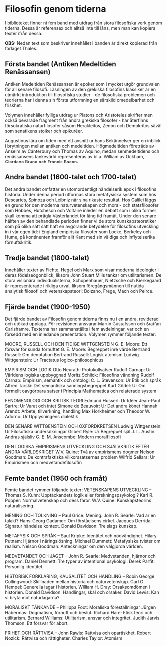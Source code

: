# Filosofin genom tiderna

I biblioteket finner ni fem band med utdrag från stora filosofiska verk genom tiderna. Dessa är referensex och alltså inte till låns, men man kan kopiera texter ifrån dessa. 

**OBS:** Nedan text som beskriver innehållet i banden är direkt kopierad från förlaget Thales.

## Första bandet (Antiken Medeltiden Renässansen)

Antiken Medeltiden Renässansen är epoker som i mycket utgör grundvalen för all senare filosofi. Läsningen av den grekiska filosofins klassiker är en utmärkt introduktion till filosofiska studier - de filosofiska problemen och teorierna har i denna sin första utformning en särskild omedelbarhet och friskhet.

Volymen innehåller fylliga utdrag ur Platons och Aristoteles skrifter men också bevarade fragment från andra grekiska filosofer - här återfinns försokratiska naturfilosofer såsom Herakleitos, Zenon och Demokritos säväl som senatikens stoiker och epikuréer.

Augustinus lära om tiden med ett avsnitt ur hans Bekännelser ger en inblick i brytningen mellan antiken och medeltiden. Högmedeltiden företräds av Anselm av Canterbury och Thomas av Aquino, medan senmedeltidens och renässansens tankevärld representeras av bl.a. William av Ockham, Giordano Bruno och Francis Bacon.

## Andra bandet (1600-talet och 1700-talet)

Det andra bandet omfattar en utomordentligt händelserik epok i filosofins historia. Under denna period utformas stora metafysiska system som hos Descartes, Spinoza och Leibniz når sina rikaste resultat. Hos Galilei läggs en grund för den moderna naturvetenskapen och moral- och statsfilosofer som Hobbes, Hutcheson och Voltaire inleder en debatt som i olika former skall komma att prägla Västerlandet för lång tid framåt. Under den senare hälften av den behandlade perioden finner vi de stora kunskapsteoretiker som på olika sätt sätt haft en avgörande betydelse för filosofins utveckling in i vår egen tid: i England empiriska filosofer som Locke, Berkeley och Hume, på kontinenten framför allt Kant med sin väldiga och inflytelserika förnuftskritik.

## Tredje bandet (1800-talet)

Innehåller texter av Fichte, Hegel och Marx som visar moderna ideologier i deras födelseögonblick, liksom John Stuart Mills tankar om utilitarismen. De stora visionära individualisterna, Schopenhauer, Nietzsche och Kierkegaard är representerade i rikliga urval, liksom föregångsmännen till nutida analytisk filosofi och vetenskapsteori: Bolzano, Frege, Mach och Peirce.

## Fjärde bandet (1900-1950)

Det fjärde bandet av Filosofin genom tiderna finns nu i en andra, reviderad och utökad upplaga. För revisionen ansvarar Martin Gustafsson och Staffan Carlshamre. Texterna har sammanställts i fem avdelningar, var och en försedd med en inledande presentation. Volymen rymmer följande texter:

MOORE, RUSSELL OCH DEN TIDIGE WITTGENSTEIN
G. E. Moore: Ett försvar för sunda förnuftet
G. E. Moore: Begreppet inre värde
Bertrand Russell: Om denotation
Bertrand Russell: Logisk atomism
Ludwig Wittgenstein: Ur Tractatus logico-philosophicus

EMPIRISM OCH LOGIK
Otto Neurath: Protokollsatser 
Rudolf Carnap: Ur Världens logiska uppbyggnad
Moritz Schlick: Filosofins vändning
Rudolf Carnap: Empirism, semantik och ontologi
C. L. Stevenson: Ur Etik och språk
Alfred Tarski: Det semantiska sanningsbegreppet
Kurt Gödel: Ur Om formellt oavgörbara satser
i Principia Mathematica och relaterade system

FENOMENOLOGI OCH KRITISK TEORI
Edmund Husserl: Ur Idéer
Jean-Paul Sartre: Ur Varat och intet
Simone de Beauvoir: Ur Det andra könet
Hannah Arendt: Arbete, tillverkning, handling
Max Horkheimer och Theodor W. Adorno: Ur Upplysningens dialektik

DEN SENARE WITTGENSTEIN OCH OXFORDKRETSEN
Ludwig Wittgenstein: Ur Filosofiska undersökningar
Gilbert Ryle: Ur Begreppet själ
J. L. Austin: Andras själsliv
G. E. M. Anscombe: Modern moralfilosofi

DEN LOGISKA EMPIRISMENS UTVECKLING OCH SJÄLVKRITIK EFTER ANDRA VÄRLDSKRIGET
W.V. Quine: Två av empirismens dogmer
Nelson Goodman: De kontrafaktiska villkorssatsernas problem
Wilfrid Sellars: Ur Empirismen och medvetandefilosofin

## Femte bandet (1950 och framåt)

Femte bandet rymmer följande texter:
VETENSKAPENS UTVECKLING – 
Thomas S. Kuhn: Upptäckandets logik eller forskningspsykologi?
Karl R. Popper: Normalvetenskap och dess faror.
W.V. Quine: Kunskapsteorins naturalisering.

MENING OCH TOLKNING – 
Paul Grice: Mening.
John R. Searle: Vad är en talakt?
Hans-Georg Gadamer: Om förståelsens cirkel.
Jacques Derrida: Signatur händelse kontext.
Donald Davidson: Tre slags kunskap.

METAFYSIK OCH SPRÅK – 
Saul Kripke: Identitet och nödvändighet.
Hilary Putnam: Hjärnor i näringslösning.
Michael Dummett: Metafysiska tvister om realism.
Nelson Goodman: Anteckningar om den välgjorda världen.

MEDVETANDET OCH JAGET – 
John R. Searle: Medvetanden, hjärnor och program.
Daniel Dennett: Tre typer av intentional psykologi.
Derek Parfit: Personlig identitet.

HISTORISK FÖRKLARING, KAUSALITET OCH HANDLING – 
Robin George Collingwood: Skillnaden mellan historia och naturvetenskap.
Carl G. Hempel: Generella lagar i historien.
William H. Dray: Orsaksomdömen i historien.
Donald Davidson: Handlingar, skäl och orsaker.
David Lewis: Kan vi bryta mot naturlagarna?

MORALISKT TÄNKANDE – 
Philippa Foot: Moraliska föreställningar
Jürgen Habermas: Dogmatism, förnuft och beslut.
Richard Hare: Etisk teori och utilitarism.
Bernard Williams: Utilitarism, ansvar och integritet.
Judith Jarvis Thomson: Ett försvar för abort.

FRIHET OCH RÄTTVISA – 
John Rawls: Rättvisa och opartiskhet.
Robert Nozick: Rättvisa och rättigheter.
Charles Taylor: Atomism
